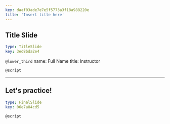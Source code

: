 ```yaml
---
key: daaf03ade7e7e5f5773a3f18a988220e
title: 'Insert title here'
---
```


## Title Slide

```yaml
type: TitleSlide
key: 3ed8bda2e4
```

`@lower_third`
name: Full Name
title: Instructor

`@script`


---

## Let's practice!

```yaml
type: FinalSlide
key: 06e7a84cd5
```

`@script`

